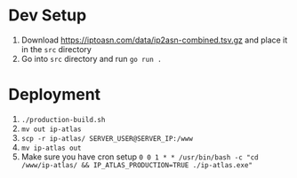 # Dev Setup

1. Download https://iptoasn.com/data/ip2asn-combined.tsv.gz and place it in the `src` directory
2. Go into `src` directory and run `go run .`

# Deployment

1. `./production-build.sh`
2. `mv out ip-atlas`
3. `scp -r ip-atlas/ SERVER_USER@SERVER_IP:/www`
4. `mv ip-atlas out`
5. Make sure you have cron setup `0 0 1 * * /usr/bin/bash -c "cd /www/ip-atlas/ && IP_ATLAS_PRODUCTION=TRUE ./ip-atlas.exe"`
